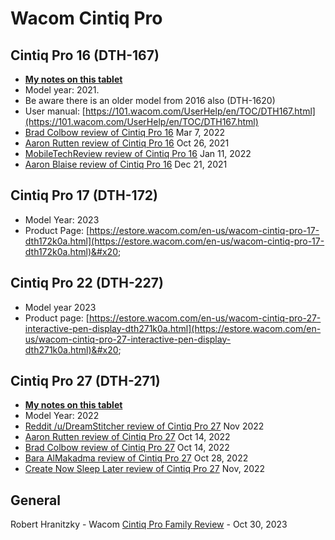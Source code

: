 # Wacom Cintiq Pro

## Cintiq Pro 16 (DTH-167)&#x20;

* [**My notes on this tablet**](wacom-cintiq-pro-16-dth-167/7p-notes-wacom-cintiq-pro-16-dth-167.md)
* Model year: 2021.&#x20;
* Be aware there is an older model from 2016 also (DTH-1620)
* User manual: [https://101.wacom.com/UserHelp/en/TOC/DTH167.html](https://101.wacom.com/UserHelp/en/TOC/DTH167.html) &#x20;
* [Brad Colbow review of Cintiq Pro 16](https://www.youtube.com/watch?v=0B8cNzyO4bs) Mar 7, 2022
* [Aaron Rutten review of Cintiq Pro 16](https://www.youtube.com/watch?v=v9pWwWE\_vRM) Oct 26, 2021
* [MobileTechReview review of Cintiq Pro 16](https://www.youtube.com/watch?v=IU-QOOB2AsU) Jan 11, 2022
* [Aaron Blaise review of Cintiq Pro 16](https://www.youtube.com/watch?v=oROcuvimy18) Dec 21, 2021

## Cintiq Pro 17 (DTH-172)

* Model Year: 2023
* Product Page: [https://estore.wacom.com/en-us/wacom-cintiq-pro-17-dth172k0a.html](https://estore.wacom.com/en-us/wacom-cintiq-pro-17-dth172k0a.html)&#x20;

## Cintiq Pro 22 (DTH-227)

* Model year 2023
* Product page: [https://estore.wacom.com/en-us/wacom-cintiq-pro-27-interactive-pen-display-dth271k0a.html](https://estore.wacom.com/en-us/wacom-cintiq-pro-27-interactive-pen-display-dth271k0a.html)&#x20;

## Cintiq Pro 27 (DTH-271)

* [**My notes on this tablet**](wacom-cintiq-pro-27-dth-271/7p-notes-wacom-dth271.md)
* Model Year: 2022
* [Reddit /u/DreamStitcher review of Cintiq Pro 27](https://www.reddit.com/r/wacom/comments/ytzpgr/cintiq\_pro\_27\_honest\_review/) Nov 2022
* [Aaron Rutten review of Cintiq Pro 27](https://youtu.be/LybW8WZBrrg) Oct 14, 2022
* [Brad Colbow review of Cintiq Pro 27](https://youtu.be/x59b4nR3Y3E) Oct 14, 2022
* [Bara AlMakadma review of Cintiq Pro 27](https://youtu.be/gKRxy3Yjjoo) Oct 28, 2022
* [Create Now Sleep Later review of Cintiq Pro 27](https://www.youtube.com/watch?v=biol42fF0a0) Nov, 2022

## General

Robert Hranitzky - Wacom [Cintiq Pro Family Review](https://www.youtube.com/watch?v=Hwf68FwFVQU) - Oct 30, 2023
